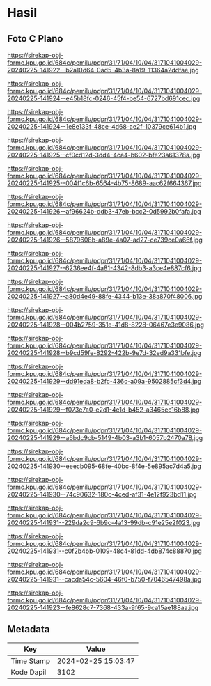 # Hasil

## Foto C Plano

https://sirekap-obj-formc.kpu.go.id/684c/pemilu/pdpr/31/71/04/10/04/3171041004029-20240225-141922--b2a10d64-0ad5-4b3a-8a19-11364a2ddfae.jpg

https://sirekap-obj-formc.kpu.go.id/684c/pemilu/pdpr/31/71/04/10/04/3171041004029-20240225-141924--e45b18fc-0246-45f4-be54-6727bd691cec.jpg

https://sirekap-obj-formc.kpu.go.id/684c/pemilu/pdpr/31/71/04/10/04/3171041004029-20240225-141924--1e8e133f-48ce-4d68-ae2f-10379ce614b1.jpg

https://sirekap-obj-formc.kpu.go.id/684c/pemilu/pdpr/31/71/04/10/04/3171041004029-20240225-141925--cf0cd12d-3dd4-4ca4-b602-bfe23a61378a.jpg

https://sirekap-obj-formc.kpu.go.id/684c/pemilu/pdpr/31/71/04/10/04/3171041004029-20240225-141925--004f1c6b-6564-4b75-8689-aac62f664367.jpg

https://sirekap-obj-formc.kpu.go.id/684c/pemilu/pdpr/31/71/04/10/04/3171041004029-20240225-141926--af96624b-ddb3-47eb-bcc2-0d5992b0fafa.jpg

https://sirekap-obj-formc.kpu.go.id/684c/pemilu/pdpr/31/71/04/10/04/3171041004029-20240225-141926--5879608b-a89e-4a07-ad27-ce739ce0a66f.jpg

https://sirekap-obj-formc.kpu.go.id/684c/pemilu/pdpr/31/71/04/10/04/3171041004029-20240225-141927--6236ee4f-4a81-4342-8db3-a3ce4e887cf6.jpg

https://sirekap-obj-formc.kpu.go.id/684c/pemilu/pdpr/31/71/04/10/04/3171041004029-20240225-141927--a80d4e49-88fe-4344-b13e-38a870f48006.jpg

https://sirekap-obj-formc.kpu.go.id/684c/pemilu/pdpr/31/71/04/10/04/3171041004029-20240225-141928--004b2759-351e-41d8-8228-06467e3e9086.jpg

https://sirekap-obj-formc.kpu.go.id/684c/pemilu/pdpr/31/71/04/10/04/3171041004029-20240225-141928--b9cd59fe-8292-422b-9e7d-32ed9a331bfe.jpg

https://sirekap-obj-formc.kpu.go.id/684c/pemilu/pdpr/31/71/04/10/04/3171041004029-20240225-141929--dd91eda8-b2fc-436c-a09a-9502885cf3d4.jpg

https://sirekap-obj-formc.kpu.go.id/684c/pemilu/pdpr/31/71/04/10/04/3171041004029-20240225-141929--f073e7a0-e2d1-4e1d-b452-a3465ec16b88.jpg

https://sirekap-obj-formc.kpu.go.id/684c/pemilu/pdpr/31/71/04/10/04/3171041004029-20240225-141929--a6bdc9cb-5149-4b03-a3b1-6057b2470a78.jpg

https://sirekap-obj-formc.kpu.go.id/684c/pemilu/pdpr/31/71/04/10/04/3171041004029-20240225-141930--eeecb095-68fe-40bc-8f4e-5e895ac7d4a5.jpg

https://sirekap-obj-formc.kpu.go.id/684c/pemilu/pdpr/31/71/04/10/04/3171041004029-20240225-141930--74c90632-180c-4ced-af31-4e12f923bd11.jpg

https://sirekap-obj-formc.kpu.go.id/684c/pemilu/pdpr/31/71/04/10/04/3171041004029-20240225-141931--229da2c9-6b9c-4a13-99db-c91e25e2f023.jpg

https://sirekap-obj-formc.kpu.go.id/684c/pemilu/pdpr/31/71/04/10/04/3171041004029-20240225-141931--c0f2b4bb-0109-48c4-81dd-4db874c88870.jpg

https://sirekap-obj-formc.kpu.go.id/684c/pemilu/pdpr/31/71/04/10/04/3171041004029-20240225-141931--cacda54c-5604-46f0-b750-f7046547498a.jpg

https://sirekap-obj-formc.kpu.go.id/684c/pemilu/pdpr/31/71/04/10/04/3171041004029-20240225-141923--fe8628c7-7368-433a-9f65-9ca15ae188aa.jpg


## Metadata

| Key        | Value               |
| ---------- | ------------------- |
| Time Stamp | 2024-02-25 15:03:47 |
| Kode Dapil | 3102                |



